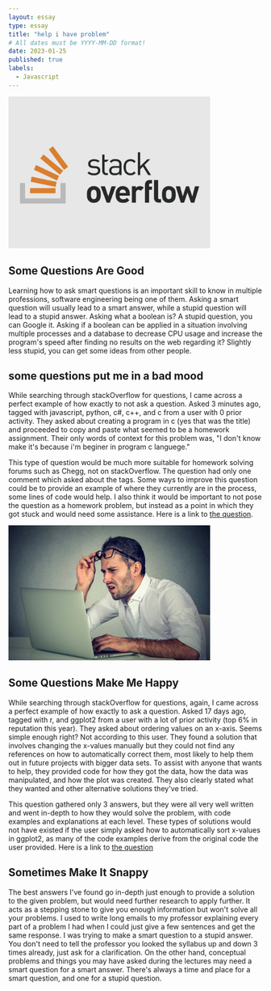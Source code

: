 ```yaml
---
layout: essay
type: essay
title: "help i have problem"
# All dates must be YYYY-MM-DD format!
date: 2023-01-25
published: true
labels:
  - Javascript
---
```


<img width="400px" class="rounded float-start pe-4" src="../img/essays/stackoverflow-1.png">

## Some Questions Are Good

Learning how to ask smart questions is an important skill to know in multiple professions, software engineering being one of them. Asking a smart question will usually lead to a smart answer, while a stupid question will lead to a stupid answer. Asking what a boolean is? A stupid question, you can Google it. Asking if a boolean can be applied in a situation involving multiple processes and a database to decrease CPU usage and increase the program's speed after finding no results on the web regarding it? Slightly less stupid, you can get some ideas from other people.

## some questions put me in a bad mood

While searching through stackOverflow for questions, I came across a perfect example of how exactly to not ask a question. Asked 3 minutes ago, tagged with javascript, python, c#, c++, and c from a user with 0 prior activity. They asked about creating a program in c (yes that was the title) and proceeded to copy and paste what seemed to be a homework assignment. Their only words of context for this problem was, "I don't know make it's because i'm beginer in program c languege."

This type of question would be much more suitable for homework solving forums such as Chegg, not on stackOverflow. The question had only one comment which asked about the tags. Some ways to improve this question could be to provide an example of where they currently are in the process, some lines of code would help. I also think it would be important to not pose the question as a homework problem, but instead as a point in which they got stuck and would need some assistance. Here is a link to [the question](https://stackoverflow.com/questions/75240738/create-a-program-in-c).

<img width="400px" class="text-center p-4" src="../img/essays/confused_man.jpg">

## Some Questions Make Me Happy

While searching through stackOverflow for questions, again, I came across a perfect example of how exactly to ask a question. Asked 17 days ago, tagged with r, and ggplot2 from a user with a lot of prior activity (top 6% in reputation this year). They asked about ordering values on an x-axis. Seems simple enough right? Not according to this user. They found a solution that involves changing the x-values manually but they could not find any references on how to automatically correct them, most likely to help them out in future projects with bigger data sets. To assist with anyone that wants to help, they provided code for how they got the data, how the data was manipulated, and how the plot was created. They also clearly stated what they wanted and other alternative solutions they've tried.

This question gathered only 3 answers, but they were all very well written and went in-depth to how they would solve the problem, with code examples and explanations at each level. These types of solutions would not have existed if the user simply asked how to automatically sort x-values in ggplot2, as many of the code examples derive from the original code the user provided. Here is a link to [the question](https://stackoverflow.com/questions/75045560/binning-continuous-data-and-keep-correct-order-automatically-organizing-axis-l)

## Sometimes Make It Snappy

The best answers I've found go in-depth just enough to provide a solution to the given problem, but would need further research to apply further. It acts as a stepping stone to give you enough information but won't solve all your problems. I used to write long emails to my professor explaining every part of a problem I had when I could just give a few sentences and get the same response. I was trying to make a smart question to a stupid answer. You don't need to tell the professor you looked the syllabus up and down 3 times already, just ask for a clarification. On the other hand, conceptual problems and things you may have asked during the lectures may need a smart question for a smart answer. There's always a time and place for a smart question, and one for a stupid question.
